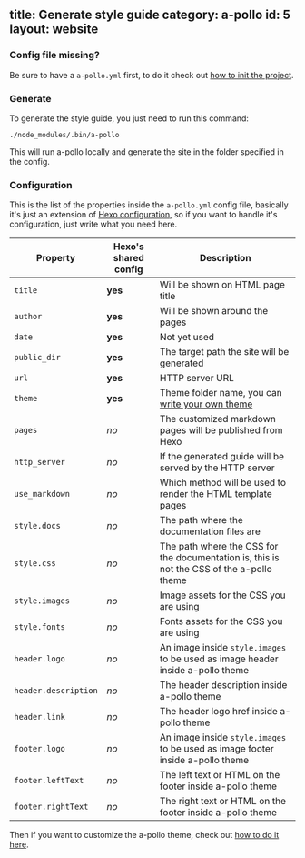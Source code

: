title: Generate style guide
category: a-pollo
id: 5
layout: website
---

### Config file missing?

Be sure to have a `a-pollo.yml` first, to do it check out [how to init the project][apollo_init].

### Generate

To generate the style guide, you just need to run this command:

```
./node_modules/.bin/a-pollo
```

This will run a-pollo locally and generate the site in the folder specified in the config.

### Configuration

This is the list of the properties inside the `a-pollo.yml` config file, basically it's just an extension of [Hexo configuration][hexo_config], so if you want to handle it's configuration, just write what you need here.

| Property             | Hexo's shared config | Description |
| ---                  | ---                  | ---         |
| `title`              | **yes**              | Will be shown on HTML page title |
| `author`             | **yes**              | Will be shown around the pages |
| `date`               | **yes**              | Not yet used |
| `public_dir`         | **yes**              | The target path the site will be generated |
| `url`                | **yes**              | HTTP server URL |
| `theme`              | **yes**              | Theme folder name, you can [write your own theme][apollo_theme] |
| `pages`              | *no*                 | The customized markdown pages will be published from Hexo |
| `http_server`        | *no*                 | If the generated guide will be served by the HTTP server |
| `use_markdown`       | *no*                 | Which method will be used to render the HTML template pages |
| `style.docs`         | *no*                 | The path where the documentation files are |
| `style.css`          | *no*                 | The path where the CSS for the documentation is, this is not the CSS of the a-pollo theme |
| `style.images`       | *no*                 | Image assets for the CSS you are using |
| `style.fonts`        | *no*                 | Fonts assets for the CSS you are using |
| `header.logo`        | *no*                 | An image inside `style.images` to be used as image header inside a-pollo theme |
| `header.description` | *no*                 | The header description inside a-pollo theme |
| `header.link`        | *no*                 | The header logo href inside a-pollo theme |
| `footer.logo`        | *no*                 | An image inside `style.images` to be used as image footer inside a-pollo theme |
| `footer.leftText`    | *no*                 | The left text or HTML on the footer inside a-pollo theme |
| `footer.rightText`   | *no*                 | The right text or HTML on the footer inside a-pollo theme |

Then if you want to customize the a-pollo theme, check out [how to do it here][apollo_theme].


[apollo_init]: /installation.html#Init_your_style_guide
[hexo_config]: https://hexo.io/docs/configuration.html
[apollo_theme]: /theme-installation.html
